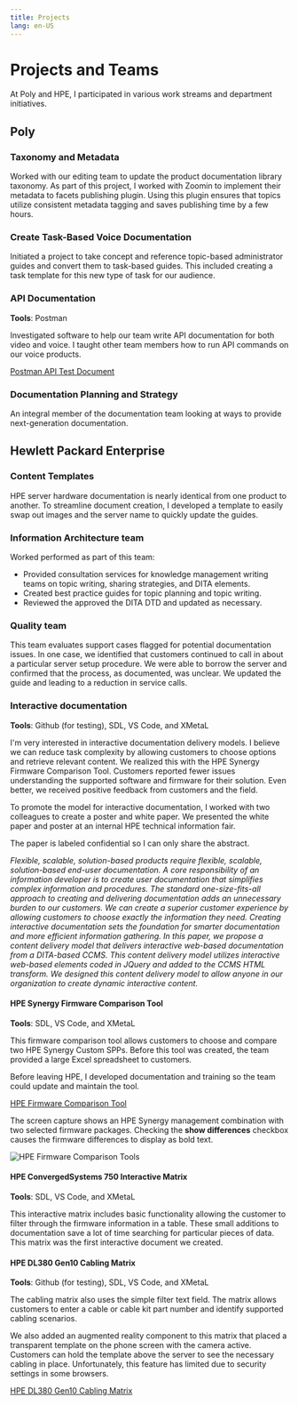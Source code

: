 ```yaml
---
title: Projects
lang: en-US
---
```


# Projects and Teams

At Poly and HPE, I participated in various work streams and department initiatives.

## Poly

### Taxonomy and Metadata

Worked with our editing team to update the product documentation library taxonomy. As part of this project, I worked with Zoomin to implement their metadata to facets publishing plugin. Using this plugin ensures that topics utilize consistent metadata tagging and saves publishing time by a few hours.

### Create Task-Based Voice Documentation

Initiated a project to take concept and reference topic-based administrator guides and convert them to task-based guides. This included creating a task template for this new type of task for our audience.

### API Documentation

**Tools**: Postman

Investigated software to help our team write API documentation for both video and voice. I taught other team members how to run API commands on our voice products.

[Postman API Test Document](https://documenter.getpostman.com/view/13192773/TVYDdKDz)

### Documentation Planning and Strategy

An integral member of the documentation team looking at ways to provide next-generation documentation.

## Hewlett Packard Enterprise

### Content Templates

HPE server hardware documentation is nearly identical from one product to another. To streamline document creation, I developed a template to easily swap out images and the server name to quickly update the guides.

### Information Architecture team

Worked performed as part of this team:

- Provided consultation services for knowledge management writing teams on topic writing, sharing strategies, and DITA elements.
- Created best practice guides for topic planning and topic writing.
- Reviewed the approved the DITA DTD and updated as necessary.

### Quality team

This team evaluates support cases flagged for potential documentation issues. In one case, we identified that customers continued to call in about a particular server setup procedure. We were able to borrow the server and confirmed that the process, as documented, was unclear. We updated the guide and leading to a reduction in service calls.

### Interactive documentation

**Tools**: Github (for testing), SDL, VS Code, and XMetaL

I'm very interested in interactive documentation delivery models. I believe we can reduce task complexity by allowing customers to choose options and retrieve relevant content. We realized this with the HPE Synergy Firmware Comparison Tool. Customers reported fewer issues understanding the supported software and firmware for their solution. Even better, we received positive feedback from customers and the field.

To promote the model for interactive documentation, I worked with two colleagues to create a poster and white paper. We presented the white paper and poster at an internal HPE technical information fair.

The paper is labeled confidential so I can only share the abstract.

_Flexible, scalable, solution-based products require flexible, scalable, solution-based end-user documentation. A core responsibility of an information developer is to create user documentation that simplifies complex information and procedures. The standard one-size-fits-all approach to creating and delivering documentation adds an unnecessary burden to our customers. We can create a superior customer experience by allowing customers to choose exactly the information they need. Creating interactive documentation sets the foundation for smarter documentation and more efficient information gathering. In this paper, we propose a content delivery model that delivers interactive web-based documentation from a DITA-based CCMS. This content delivery model utilizes interactive web-based elements coded in JQuery and added to the CCMS HTML transform. We designed this content delivery model to allow anyone in our organization to create dynamic interactive content._

#### HPE Synergy Firmware Comparison Tool

**Tools**: SDL, VS Code, and XMetaL

This firmware comparison tool allows customers to choose and compare two HPE Synergy Custom SPPs. Before this tool was created, the team provided a large Excel spreadsheet to customers.

Before leaving HPE, I developed documentation and training so the team could update and maintain the tool.

[HPE Firmware Comparison Tool](https://techhub.hpe.com/eginfolib/synergy/sw_release_info/C.6.1_IS.6.1.html)

The screen capture shows an HPE Synergy management combination with two selected firmware packages. Checking the **show differences** checkbox causes the firmware differences to display as bold text.

![HPE Firmware Comparison Tools](https://chriskpeterson.github.io/vuepress2/public/HPE-firmware-comparison-tool.png)

#### HPE ConvergedSystems 750 Interactive Matrix

**Tools**: SDL, VS Code, and XMetaL

This interactive matrix includes basic functionality allowing the customer to filter through the firmware information in a table. These small additions to documentation save a lot of time searching for particular pieces of data. This matrix was the first interactive document we created.

#### HPE DL380 Gen10 Cabling Matrix

**Tools**: Github (for testing), SDL, VS Code, and XMetaL

The cabling matrix also uses the simple filter text field. The matrix allows customers to enter a cable or cable kit part number and identify supported cabling scenarios.

We also added an augmented reality component to this matrix that placed a transparent template on the phone screen with the camera active. Customers can hold the template above the server to see the necessary cabling in place. Unfortunately, this feature has limited due to security settings in some browsers.

[HPE DL380 Gen10 Cabling Matrix](https://techhub.hpe.com/eginfolib/servers/CableMatrix/DL380_Gen10_diagrams.html)
